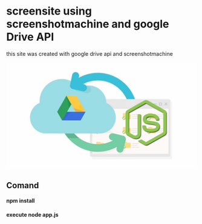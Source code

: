 # screensite  using screenshotmachine and google Drive API 
this site was created with google drive api and screenshotmachine


<img src="node.jpg" width="800" alt="Mybridge">


## Comand
#### npm install
#### execute node app.js
